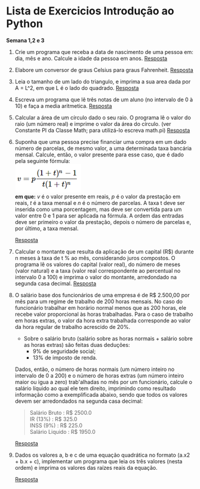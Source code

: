# Lista de Exercicios Introdução ao Python
**Semana 1,2 e 3**

1. Crie um programa que receba a data de nascimento de uma pessoa em: dia, mês e ano. Calcule a idade da pessoa em anos. [Resposta](resolucaoExercicios/Lista%201/ex1.py)

2. Elabore um conversor de graus Celsius para graus Fahrenheit.  [Resposta](resolucaoExercicios/Lista%201/ex2.py)

3. Leia o tamanho de um lado do triangulo, e imprima a sua area dada por A = L^2, em que L é o lado do quadrado. [Resposta](resolucaoExercicios/Lista%201/ex3.py) 

4. Escreva um programa que lê três notas de um aluno (no intervalo de 0 à 10) e faça a media aritmetica.  [Resposta](resolucaoExercicios/Lista%201/ex4.py)

5. Calcular a área de um círculo dado o seu raio. O programa lê o valor do raio (um número real) e imprime o valor da área do círculo. (ver Constante PI da Classe Math; para utilizá-lo escreva math.pi)   [Resposta](resolucaoExercicios/Lista%201/ex5.py)

6. Suponha que uma pessoa precise financiar uma compra em um dado número de parcelas, de mesmo valor, a uma determinada taxa bancária mensal. Calcule, então, o valor presente para esse caso, que é dado pela seguinte fórmula:  
![](img/calcValorPresente.png)  
    **em que:** *v* é o valor presente em reais, *p* é o valor da prestação em reais, *t* é a taxa mensal e *n* é o número de parcelas. A taxa t deve ser inserida como uma porcentagem, mas deve ser convertida para um valor entre 0 e 1 para ser aplicada na fórmula. A ordem das entradas deve ser primeiro o valor da prestação, depois o número de parcelas e, por último, a taxa mensal.  

    [Resposta](resolucaoExercicios/Lista%201/ex6.py)

7. Calcular o montante que resulta da aplicação de um capital (R$) durante n meses à taxa de t % ao mês, considerando juros compostos.
    O programa lê os valores do capital (valor real), do número de meses (valor natural) e a taxa (valor real correspondente ao percentual no intervalo 0 a 100) e imprima o valor do montante, arredondado na segunda casa decimal. [Resposta](resolucaoExercicios/Lista%201/ex7.py)

8. O salário base dos funcionários de uma empresa é de R$ 2.500,00 por mês para um regime de trabalho de 200 horas mensais. No caso do funcionário trabalhar em horário normal menos que as 200 horas, ele recebe valor proporcional às horas trabalhadas. Para o caso de trabalho em horas extras, o valor da hora extra trabalhada corresponde ao valor da hora regular de trabalho acrescido de 20%. 
   - Sobre o salário bruto (salário sobre as horas normais + salário sobre as horas extras) são feitas duas deduções:
     - 9% de seguridade social;
     - 13% de imposto de renda.

    Dados, então, o número de horas normais (um número inteiro no intervalo de 0 a 200) e o número de horas extras (um número inteiro maior ou igua a zero) trab'alhadas no mês por um funcionário, calcule o salário líquido ao qual ele tem direito, imprimindo como resultado informação como a exemplificada abaixo, sendo que todos os valores devem ser arredondados na segunda casa decimal:

    > Salário Bruto : R$ 2500.0  
    > IR (13%) : R$  325.0  
    > INSS (9%) : R$  225.0  
    > Salário Liquido : R$  1950.0
      
    [Resposta](resolucaoExercicios/Lista%201/ex8.py)

9. Dados os valores a, b e c de uma equação quadrática no formato (a.x2 + b.x + c), implementar um programa que leia os três valores (nesta ordem) e imprima os valores das raízes reais da equação.  

    [Resposta](resolucaoExercicios/Lista%201/ex9.py)